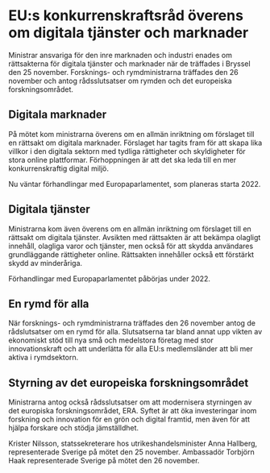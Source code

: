 # EU:s konkurrenskraftsråd överens om digitala tjänster och marknader

Ministrar ansvariga för den inre marknaden och industri enades om rättsakterna för digitala tjänster och marknader när de träffades i Bryssel den 25 november. Forsknings\- och rymdministrarna träffades den 26 november och antog rådsslutsatser om rymden och det europeiska forskningsområdet.


## Digitala marknader

På mötet kom ministrarna överens om en allmän inriktning om förslaget till en rättsakt om digitala marknader. Förslaget har tagits fram för att skapa lika villkor i den digitala sektorn med tydliga rättigheter och skyldigheter för stora online plattformar. Förhoppningen är att det ska leda till en mer konkurrenskraftig digital miljö.

Nu väntar förhandlingar med Europaparlamentet, som planeras starta 2022\.

## Digitala tjänster

Ministrarna kom även överens om en allmän inriktning om förslaget till en rättsakt om digitala tjänster. Avsikten med rättsakten är att bekämpa olagligt innehåll, olagliga varor och tjänster, men också för att skydda användares grundläggande rättigheter online. Rättsakten innehåller också ett förstärkt skydd av minderåriga.

Förhandlingar med Europaparlamentet påbörjas under 2022\.

## En rymd för alla

När forsknings\- och rymdministrarna träffades den 26 november antog de rådslutsatser om en rymd för alla. Slutsatserna tar bland annat upp vikten av ekonomiskt stöd till nya små och medelstora företag med stor innovationskraft och att underlätta för alla EU:s medlemsländer att bli mer aktiva i rymdsektorn.

## Styrning av det europeiska forskningsområdet

Ministrarna antog också rådsslutsatser om att modernisera styrningen av det europiska forskningsområdet, ERA. Syftet är att öka investeringar inom forskning och innovation för en grön och digital framtid, men även för att hjälpa forskare och stödja jämställdhet.

Krister Nilsson, statssekreterare hos utrikeshandelsminister Anna Hallberg, representerade Sverige på mötet den 25 november. Ambassadör Torbjörn Haak representerade Sverige på mötet den 26 november.

